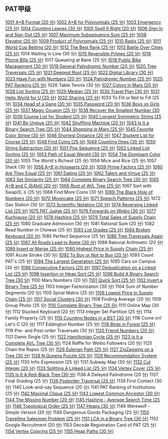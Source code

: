 ## PAT甲级
[1001 A+B Format (20 分)](https://blog.csdn.net/SYaoJun/article/details/79242709)
[1002 A+B for Polynomials (25 分)](https://blog.csdn.net/SYaoJun/article/details/79256069)
[1003 Emergency (25 分)](https://blog.csdn.net/SYaoJun/article/details/86697412)
[1004 Counting Leaves (30 分)](https://blog.csdn.net/SYaoJun/article/details/86926328)
[1005 Spell It Right (20 分)](https://blog.csdn.net/SYaoJun/article/details/87105320)
[1006 Sign In and Sign Out (25 分)](https://blog.csdn.net/SYaoJun/article/details/87113632)
[1007 Maximum Subsequence Sum (25 分)](https://blog.csdn.net/SYaoJun/article/details/87116673)
[1008 Elevator (20 分)](https://blog.csdn.net/SYaoJun/article/details/87118329)
[1009 Product of Polynomials (25 分)](https://blog.csdn.net/SYaoJun/article/details/87122772)
[1010 Radix (25 分)](https://blog.csdn.net/SYaoJun/article/details/87171012)
[1011 World Cup Betting (20 分)](https://blog.csdn.net/SYaoJun/article/details/87182126)
[1012 The Best Rank (25 分)](https://blog.csdn.net/SYaoJun/article/details/79240083)
[1013 Battle Over Cities (25 分)](https://blog.csdn.net/SYaoJun/article/details/87185493)
1014 Waiting in Line (30 分)
[1015 Reversible Primes (20 分)](https://blog.csdn.net/SYaoJun/article/details/79184564)
[1016 Phone Bills (25 分)](https://blog.csdn.net/SYaoJun/article/details/87437354)
1017 Queueing at Bank (25 分)
[1018 Public Bike Management (30 分)](https://blog.csdn.net/SYaoJun/article/details/86706746)
[1019 General Palindromic Number (20 分)](https://blog.csdn.net/SYaoJun/article/details/87342035)
[1020 Tree Traversals (25 分)](https://blog.csdn.net/SYaoJun/article/details/87002071)
[1021 Deepest Root (25 分)](https://blog.csdn.net/SYaoJun/article/details/87195968)
[1022 Digital Library (30 分)](https://blog.csdn.net/SYaoJun/article/details/87351227)
[1023 Have Fun with Numbers (20 分)](https://blog.csdn.net/SYaoJun/article/details/79184572)
[1024 Palindromic Number (25 分)](https://blog.csdn.net/SYaoJun/article/details/87347937)
[1025 PAT Ranking (25 分)](https://blog.csdn.net/SYaoJun/article/details/79242317)
1026 Table Tennis (30 分)
[1027 Colors in Mars (20 分)](https://blog.csdn.net/SYaoJun/article/details/87189432)
[1028 List Sorting (25 分)](https://blog.csdn.net/SYaoJun/article/details/79242433)
[1029 Median (25 分)](https://blog.csdn.net/SYaoJun/article/details/87366165)
[1030 Travel Plan (30 分)](https://blog.csdn.net/SYaoJun/article/details/86701126)
[1031 Hello World for U (20 分)](https://blog.csdn.net/SYaoJun/article/details/87902393)
[1032 Sharing (25 分)](https://blog.csdn.net/SYaoJun/article/details/86556892)
1033 To Fill or Not to Fill (25 分)
[1034 Head of a Gang (30 分)](https://blog.csdn.net/SYaoJun/article/details/97271939)
[1035 Password (20 分)](https://blog.csdn.net/SYaoJun/article/details/87471172)
[1036 Boys vs Girls (25 分)](https://blog.csdn.net/SYaoJun/article/details/87190993)
[1037 Magic Coupon (25 分)](https://blog.csdn.net/SYaoJun/article/details/79578812)
[1038 Recover the Smallest Number (30 分)](https://blog.csdn.net/SYaoJun/article/details/87439104)
[1039 Course List for Student (25 分)](https://blog.csdn.net/SYaoJun/article/details/87918936)
[1040 Longest Symmetric String (25 分)](https://blog.csdn.net/SYaoJun/article/details/79263193)
[1041 Be Unique (20 分)](https://blog.csdn.net/SYaoJun/article/details/87443214)
[1042 Shuffling Machine (20 分)](https://blog.csdn.net/SYaoJun/article/details/87468147)
[1043 Is It a Binary Search Tree (25 分)](https://blog.csdn.net/SYaoJun/article/details/87925120)
[1044 Shopping in Mars (25 分)](https://blog.csdn.net/SYaoJun/article/details/97015126)
[1045 Favorite Color Stripe (30 分)](https://blog.csdn.net/SYaoJun/article/details/97030314)
[1046 Shortest Distance (20 分)](https://blog.csdn.net/SYaoJun/article/details/87461982)
[1047 Student List for Course (25 分)](https://blog.csdn.net/SYaoJun/article/details/87917372)
[1048 Find Coins (25 分)](https://blog.csdn.net/SYaoJun/article/details/97022806)
[1049 Counting Ones (30 分)](https://blog.csdn.net/SYaoJun/article/details/100155037)
[1050 String Subtraction (20 分)](https://blog.csdn.net/SYaoJun/article/details/79233346)
[1051 Pop Sequence (25 分)](https://blog.csdn.net/SYaoJun/article/details/79233035)
[1052 Linked List Sorting (25 分)](https://blog.csdn.net/SYaoJun/article/details/86558159)
[1053 Path of Equal Weight (30 分)](https://blog.csdn.net/SYaoJun/article/details/86932040)
[1054 The Dominant Color (20 分)](https://blog.csdn.net/SYaoJun/article/details/87352093)
1055 The World's Richest (25 分)
1056 Mice and Rice (25 分)
1057 Stack (30 分)
[1058 A+B in Hogwarts (20 分)](https://blog.csdn.net/SYaoJun/article/details/87914701)
[1059 Prime Factors (25 分)](https://blog.csdn.net/SYaoJun/article/details/78956974)
[1060 Are They Equal (25 分)](https://blog.csdn.net/SYaoJun/article/details/86553549)
[1061 Dating (20 分)](https://blog.csdn.net/SYaoJun/article/details/100155810)
[1062 Talent and Virtue (25 分)](https://blog.csdn.net/SYaoJun/article/details/79234799)
[1063 Set Similarity (25 分)](https://blog.csdn.net/SYaoJun/article/details/87448642)
[1064 Complete Binary Search Tree (30 分)](https://blog.csdn.net/SYaoJun/article/details/88068649)
[1065 A+B and C (64bit) (20 分)](https://blog.csdn.net/SYaoJun/article/details/87174703)
[1066 Root of AVL Tree (25 分)](https://blog.csdn.net/SYaoJun/article/details/96866685)
1067 Sort with Swap(0, i) (25 分)
1068 Find More Coins (30 分)
[1069 The Black Hole of Numbers (20 分)](https://blog.csdn.net/SYaoJun/article/details/100153731)
[1070 Mooncake (25 分)](https://blog.csdn.net/SYaoJun/article/details/87920439)
[1071 Speech Patterns (25 分)](https://blog.csdn.net/SYaoJun/article/details/87354733)
1072 Gas Station (30 分)
[1073 Scientific Notation (20 分)](https://blog.csdn.net/SYaoJun/article/details/87901896)
[1074 Reversing Linked List (25 分)](https://blog.csdn.net/SYaoJun/article/details/96835386)
[1075 PAT Judge (25 分)](https://blog.csdn.net/SYaoJun/article/details/87906749)
[1076 Forwards on Weibo (30 分)](https://blog.csdn.net/SYaoJun/article/details/97250147)
[1077 Kuchiguse (20 分)](https://blog.csdn.net/SYaoJun/article/details/87472788)
[1078 Hashing (25 分)](https://blog.csdn.net/SYaoJun/article/details/96842684)
[1079 Total Sales of Supply Chain (25 分)](https://blog.csdn.net/SYaoJun/article/details/96902070)
1080 Graduate Admission (30 分)
1081 Rational Sum (20 分)
1082 Read Number in Chinese (25 分)
[1083 List Grades (25 分)](https://blog.csdn.net/SYaoJun/article/details/79184585)
[1084 Broken Keyboard (20 分)](https://blog.csdn.net/SYaoJun/article/details/88057785)
1085 Perfect Sequence (25 分)
[1086 Tree Traversals Again (25 分)](https://blog.csdn.net/SYaoJun/article/details/87937199)
[1087 All Roads Lead to Rome (30 分)](https://blog.csdn.net/SYaoJun/article/details/98582785)
1088 Rational Arithmetic (20 分)
[1089 Insert or Merge (25 分)](https://blog.csdn.net/SYaoJun/article/details/98349306)
[1090 Highest Price in Supply Chain (25 分)](https://blog.csdn.net/SYaoJun/article/details/96905006)
1091 Acute Stroke (30 分)
[1092 To Buy or Not to Buy (20 分)](https://blog.csdn.net/SYaoJun/article/details/87914321)
1093 Count PAT's (25 分)
[1094 The Largest Generation (25 分)](https://blog.csdn.net/SYaoJun/article/details/87103132)
1095 Cars on Campus (30 分)
[1096 Consecutive Factors (20 分)](https://blog.csdn.net/SYaoJun/article/details/88064565)
[1097 Deduplication on a Linked List (25 分)](https://blog.csdn.net/SYaoJun/article/details/96836039)
[1098 Insertion or Heap Sort (25 分)](https://blog.csdn.net/SYaoJun/article/details/96976530)
[1099 Build A Binary Search Tree (30 分)](https://blog.csdn.net/SYaoJun/article/details/88067866)
1100 Mars Numbers (20 分)
[1101 Quick Sort (25 分)](https://blog.csdn.net/SYaoJun/article/details/97024856)
[1102 Invert a Binary Tree (25 分)](https://blog.csdn.net/SYaoJun/article/details/87935772)
1103 Integer Factorization (30 分)
1104 Sum of Number Segments (20 分)
1105 Spiral Matrix (25 分)
[1106 Lowest Price in Supply Chain (25 分)](https://blog.csdn.net/SYaoJun/article/details/96906232)
[1107 Social Clusters (30 分)](https://blog.csdn.net/SYaoJun/article/details/79415185)
1108 Finding Average (20 分)
1109 Group Photo (25 分)
[1110 Complete Binary Tree (25 分)](https://blog.csdn.net/SYaoJun/article/details/88070397)
1111 Online Map (30 分)
1112 Stucked Keyboard (20 分)
1113 Integer Set Partition (25 分)
1114 Family Property (25 分)
[1115 Counting Nodes in a BST (30 分)](https://blog.csdn.net/SYaoJun/article/details/87933505)
1116 Come on! Let's C (20 分)
1117 Eddington Number (25 分)
[1118 Birds in Forest (25 分)](https://blog.csdn.net/SYaoJun/article/details/79177928)
1119 Pre- and Post-order Traversals (30 分)
[1120 Friend Numbers (20 分)](https://blog.csdn.net/SYaoJun/article/details/87902522)
1121 Damn Single (25 分)
[1122 Hamiltonian Cycle (25 分)](https://blog.csdn.net/SYaoJun/article/details/87931019)
[1123 Is It a Complete AVL Tree (30 分)](https://blog.csdn.net/SYaoJun/article/details/96871258)
1124 Raffle for Weibo Followers (20 分)
1125 Chain the Ropes (25 分)
[1126 Eulerian Path (25 分)](https://blog.csdn.net/SYaoJun/article/details/87940234)
[1127 ZigZagging on a Tree (30 分)](https://blog.csdn.net/SYaoJun/article/details/88071069)
[1128 N Queens Puzzle (20 分)](https://blog.csdn.net/SYaoJun/article/details/79207362)
[1129 Recommendation System (25 分)](https://blog.csdn.net/SYaoJun/article/details/79209841)
1130 Infix Expression (25 分)
1131 Subway Map (30 分)
[1132 Cut Integer (20 分)](https://blog.csdn.net/SYaoJun/article/details/88063244)
[1133 Splitting A Linked List (25 分)](https://blog.csdn.net/SYaoJun/article/details/96837856)
[1134 Vertex Cover (25 分)](https://blog.csdn.net/SYaoJun/article/details/88073216)
[1135 Is It A Red-Black Tree (30 分)](https://blog.csdn.net/SYaoJun/article/details/96965374)
1136 A Delayed Palindrome (20 分)
1137 Final Grading (25 分)
[1138 Postorder Traversal (25 分)](https://blog.csdn.net/SYaoJun/article/details/88070671)
1139 First Contact (30 分)
1140 Look-and-say Sequence (20 分)
1141 PAT Ranking of Institutions (25 分)
[1142 Maximal Clique (25 分)](https://blog.csdn.net/SYaoJun/article/details/88072329)
[1143 Lowest Common Ancestor (30 分)](https://blog.csdn.net/SYaoJun/article/details/97114295)
[1144 The Missing Number (20 分)](https://blog.csdn.net/SYaoJun/article/details/88060063)
[1145 Hashing - Average Search Time (25 分)](https://blog.csdn.net/SYaoJun/article/details/96876614)
[1146 Topological Order (25 分)](https://blog.csdn.net/SYaoJun/article/details/88061850)
[1147 Heaps (30 分)](https://blog.csdn.net/SYaoJun/article/details/96993850)
1148 Werewolf - Simple Version (20 分)
1149 Dangerous Goods Packaging (25 分)
[1150 Travelling Salesman Problem (25 分)](https://blog.csdn.net/SYaoJun/article/details/97230520)
[1151 LCA in a Binary Tree (30 分)](https://blog.csdn.net/SYaoJun/article/details/97133394)
1152 Google Recruitment (20 分)
1153 Decode Registration Card of PAT (25 分)
[1154 Vertex Coloring (25 分)](https://blog.csdn.net/SYaoJun/article/details/97237470)
[1155 Heap Paths (30 分)](https://blog.csdn.net/SYaoJun/article/details/96981263)
